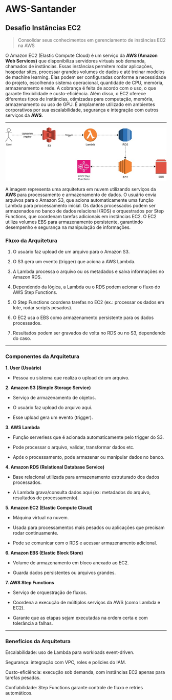 # AWS-Santander

## Desafio Instâncias EC2

> Consolidar seus conhecimentos em gerenciamento de instâncias EC2 na AWS

O Amazon EC2 (Elastic Compute Cloud) é um serviço da **AWS (Amazon Web Services)** que disponibiliza servidores virtuais sob demanda, chamados de instâncias. Essas instâncias permitem rodar aplicações, hospedar sites, processar grandes volumes de dados e até treinar modelos de machine learning. Elas podem ser configuradas conforme a necessidade do projeto, escolhendo sistema operacional, quantidade de CPU, memória, armazenamento e rede. A cobrança é feita de acordo com o uso, o que garante flexibilidade e custo-eficiência. Além disso, o EC2 oferece diferentes tipos de instâncias, otimizadas para computação, memória, armazenamento ou uso de GPU. É amplamente utilizado em ambientes corporativos por sua escalabilidade, segurança e integração com outros serviços da **AWS**.

---

![Desafio 1 AWS](Desafio_1_AWS_meu.jpg)

A imagem representa uma arquitetura em nuvem utilizando serviços da **AWS** para processamento e armazenamento de dados. O usuário envia arquivos para o Amazon S3, que aciona automaticamente uma função Lambda para processamento inicial. Os dados processados podem ser armazenados no banco de dados relacional (RDS) e orquestrados por Step Functions, que coordenam tarefas adicionais em instâncias EC2. O EC2 utiliza volumes EBS para armazenamento persistente, garantindo desempenho e segurança na manipulação de informações.

### Fluxo da Arquitetura

1. O usuário faz upload de um arquivo para o Amazon S3.

2. O S3 gera um evento (trigger) que aciona a AWS Lambda.

3. A Lambda processa o arquivo ou os metadados e salva informações no Amazon RDS.

4. Dependendo da lógica, a Lambda ou o RDS podem acionar o fluxo do AWS Step Functions.

5. O Step Functions coordena tarefas no EC2 (ex.: processar os dados em lote, rodar scripts pesados).

6. O EC2 usa o EBS como armazenamento persistente para os dados processados.

7. Resultados podem ser gravados de volta no RDS ou no S3, dependendo do caso.

---

### Componentes da Arquitetura

**1. User (Usuário)**

- Pessoa ou sistema que realiza o upload de um arquivo.

**2. Amazon S3 (Simple Storage Service)**

- Serviço de armazenamento de objetos.

- O usuário faz upload do arquivo aqui.

- Esse upload gera um evento (trigger).

**3. AWS Lambda**

- Função serverless que é acionada automaticamente pelo trigger do S3.

- Pode processar o arquivo, validar, transformar dados etc.

- Após o processamento, pode armazenar ou manipular dados no banco.

**4. Amazon RDS (Relational Database Service)**

- Base relacional utilizada para armazenamento estruturado dos dados processados.

- A Lambda grava/consulta dados aqui (ex: metadados do arquivo, resultados de processamento).

**5. Amazon EC2 (Elastic Compute Cloud)**

- Máquina virtual na nuvem.

- Usada para processamentos mais pesados ou aplicações que precisam rodar continuamente.

- Pode se comunicar com o RDS e acessar armazenamento adicional.

**6. Amazon EBS (Elastic Block Store)**

- Volume de armazenamento em bloco anexado ao EC2.

- Guarda dados persistentes ou arquivos grandes.

**7. AWS Step Functions**

- Serviço de orquestração de fluxos.

- Coordena a execução de múltiplos serviços da AWS (como Lambda e EC2).

- Garante que as etapas sejam executadas na ordem certa e com tolerância a falhas.

---

### Benefícios da Arquitetura

Escalabilidade: uso de Lambda para workloads event-driven.

Segurança: integração com VPC, roles e policies do IAM.

Custo-eficiência: execução sob demanda, com instâncias EC2 apenas para tarefas pesadas.

Confiabilidade: Step Functions garante controle de fluxo e retries automáticos.


